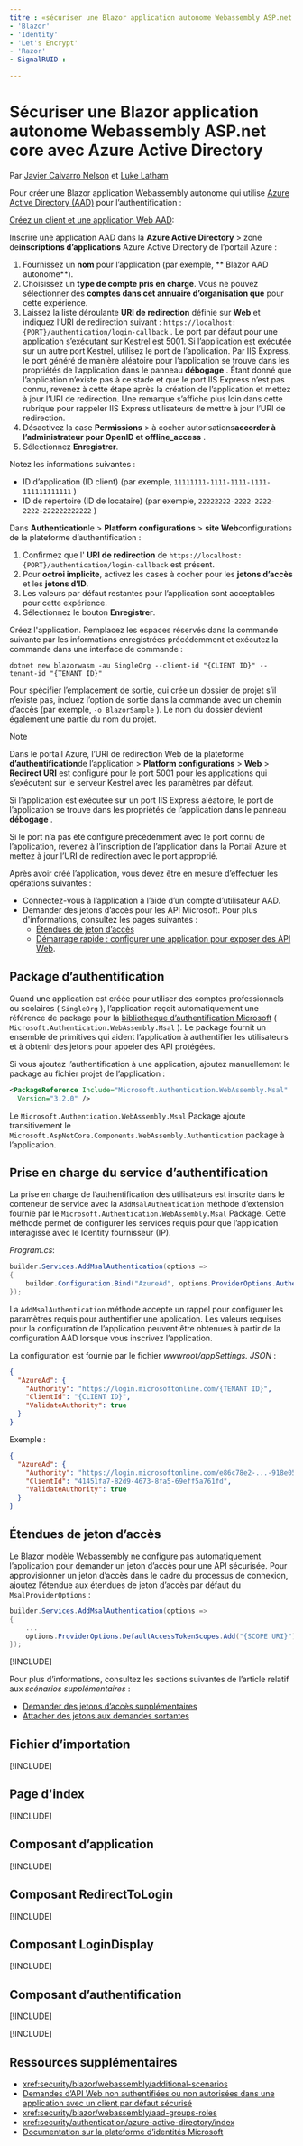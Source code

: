 ```yaml
---
titre : «sécuriser une Blazor application autonome Webassembly ASP.net core avec Azure Active Directory auteur : Description : monikerRange : ms. Author : ms. Custom : ms. Date : No-Loc :
- 'Blazor'
- 'Identity'
- 'Let's Encrypt'
- 'Razor'
- SignalRUID : 

---
```

# <a name="secure-an-aspnet-core-blazor-webassembly-standalone-app-with-azure-active-directory"></a>Sécuriser une Blazor application autonome Webassembly ASP.net core avec Azure Active Directory

Par [Javier Calvarro Nelson](https://github.com/javiercn) et [Luke Latham](https://github.com/guardrex)

Pour créer une Blazor application Webassembly autonome qui utilise [Azure Active Directory (AAD)](https://azure.microsoft.com/services/active-directory/) pour l’authentification :

[Créez un client et une application Web AAD](/azure/active-directory/develop/v2-overview):

Inscrire une application AAD dans la **Azure Active Directory**  >  zone de**inscriptions d’applications** Azure Active Directory de l’portail Azure :

1. Fournissez un **nom** pour l’application (par exemple, ** Blazor AAD autonome**).
1. Choisissez un **type de compte pris en charge**. Vous ne pouvez sélectionner des **comptes dans cet annuaire d’organisation que** pour cette expérience.
1. Laissez la liste déroulante **URI de redirection** définie sur **Web** et indiquez l’URI de redirection suivant : `https://localhost:{PORT}/authentication/login-callback` . Le port par défaut pour une application s’exécutant sur Kestrel est 5001. Si l’application est exécutée sur un autre port Kestrel, utilisez le port de l’application. Par IIS Express, le port généré de manière aléatoire pour l’application se trouve dans les propriétés de l’application dans le panneau **débogage** . Étant donné que l’application n’existe pas à ce stade et que le port IIS Express n’est pas connu, revenez à cette étape après la création de l’application et mettez à jour l’URI de redirection. Une remarque s’affiche plus loin dans cette rubrique pour rappeler IIS Express utilisateurs de mettre à jour l’URI de redirection.
1. Désactivez la case **Permissions**  >  à cocher autorisations**accorder à l’administrateur pour OpenID et offline_access** .
1. Sélectionnez **Enregistrer**.

Notez les informations suivantes :

* ID d’application (ID client) (par exemple, `11111111-1111-1111-1111-111111111111` )
* ID de répertoire (ID de locataire) (par exemple, `22222222-2222-2222-2222-222222222222` )

Dans **Authentication**le  >  **Platform configurations**  >  **site Web**configurations de la plateforme d’authentification :

1. Confirmez que l' **URI de redirection** de `https://localhost:{PORT}/authentication/login-callback` est présent.
1. Pour **octroi implicite**, activez les cases à cocher pour les **jetons d’accès** et les **jetons d’ID**.
1. Les valeurs par défaut restantes pour l’application sont acceptables pour cette expérience.
1. Sélectionnez le bouton **Enregistrer**.

Créez l'application. Remplacez les espaces réservés dans la commande suivante par les informations enregistrées précédemment et exécutez la commande dans une interface de commande :

```dotnetcli
dotnet new blazorwasm -au SingleOrg --client-id "{CLIENT ID}" --tenant-id "{TENANT ID}"
```

Pour spécifier l’emplacement de sortie, qui crée un dossier de projet s’il n’existe pas, incluez l’option de sortie dans la commande avec un chemin d’accès (par exemple, `-o BlazorSample` ). Le nom du dossier devient également une partie du nom du projet.

> [!NOTE]
> Dans le portail Azure, l’URI de redirection Web de la plateforme **d’authentification**de l’application  >  **Platform configurations**  >  **Web**  >  **Redirect URI** est configuré pour le port 5001 pour les applications qui s’exécutent sur le serveur Kestrel avec les paramètres par défaut.
>
> Si l’application est exécutée sur un port IIS Express aléatoire, le port de l’application se trouve dans les propriétés de l’application dans le panneau **débogage** .
>
> Si le port n’a pas été configuré précédemment avec le port connu de l’application, revenez à l’inscription de l’application dans la Portail Azure et mettez à jour l’URI de redirection avec le port approprié.

Après avoir créé l’application, vous devez être en mesure d’effectuer les opérations suivantes :

* Connectez-vous à l’application à l’aide d’un compte d’utilisateur AAD.
* Demander des jetons d’accès pour les API Microsoft. Pour plus d'informations, consultez les pages suivantes :
  * [Étendues de jeton d’accès](#access-token-scopes)
  * [Démarrage rapide : configurer une application pour exposer des API Web](/azure/active-directory/develop/quickstart-configure-app-expose-web-apis).

## <a name="authentication-package"></a>Package d’authentification

Quand une application est créée pour utiliser des comptes professionnels ou scolaires ( `SingleOrg` ), l’application reçoit automatiquement une référence de package pour la [bibliothèque d’authentification Microsoft](/azure/active-directory/develop/msal-overview) ( `Microsoft.Authentication.WebAssembly.Msal` ). Le package fournit un ensemble de primitives qui aident l’application à authentifier les utilisateurs et à obtenir des jetons pour appeler des API protégées.

Si vous ajoutez l’authentification à une application, ajoutez manuellement le package au fichier projet de l’application :

```xml
<PackageReference Include="Microsoft.Authentication.WebAssembly.Msal" 
  Version="3.2.0" />
```

Le `Microsoft.Authentication.WebAssembly.Msal` Package ajoute transitivement le `Microsoft.AspNetCore.Components.WebAssembly.Authentication` package à l’application.

## <a name="authentication-service-support"></a>Prise en charge du service d’authentification

La prise en charge de l’authentification des utilisateurs est inscrite dans le conteneur de service avec la `AddMsalAuthentication` méthode d’extension fournie par le `Microsoft.Authentication.WebAssembly.Msal` Package. Cette méthode permet de configurer les services requis pour que l’application interagisse avec le Identity fournisseur (IP).

*Program.cs*:

```csharp
builder.Services.AddMsalAuthentication(options =>
{
    builder.Configuration.Bind("AzureAd", options.ProviderOptions.Authentication);
});
```

La `AddMsalAuthentication` méthode accepte un rappel pour configurer les paramètres requis pour authentifier une application. Les valeurs requises pour la configuration de l’application peuvent être obtenues à partir de la configuration AAD lorsque vous inscrivez l’application.

La configuration est fournie par le fichier *wwwroot/appSettings. JSON* :

```json
{
  "AzureAd": {
    "Authority": "https://login.microsoftonline.com/{TENANT ID}",
    "ClientId": "{CLIENT ID}",
    "ValidateAuthority": true
  }
}
```

Exemple :

```json
{
  "AzureAd": {
    "Authority": "https://login.microsoftonline.com/e86c78e2-...-918e0565a45e",
    "ClientId": "41451fa7-82d9-4673-8fa5-69eff5a761fd",
    "ValidateAuthority": true
  }
}
```

## <a name="access-token-scopes"></a>Étendues de jeton d’accès

Le Blazor modèle Webassembly ne configure pas automatiquement l’application pour demander un jeton d’accès pour une API sécurisée. Pour approvisionner un jeton d’accès dans le cadre du processus de connexion, ajoutez l’étendue aux étendues de jeton d’accès par défaut du `MsalProviderOptions` :

```csharp
builder.Services.AddMsalAuthentication(options =>
{
    ...
    options.ProviderOptions.DefaultAccessTokenScopes.Add("{SCOPE URI}");
});
```

[!INCLUDE[](~/includes/blazor-security/azure-scope.md)]

Pour plus d’informations, consultez les sections suivantes de l’article relatif aux *scénarios supplémentaires* :

* [Demander des jetons d’accès supplémentaires](xref:security/blazor/webassembly/additional-scenarios#request-additional-access-tokens)
* [Attacher des jetons aux demandes sortantes](xref:security/blazor/webassembly/additional-scenarios#attach-tokens-to-outgoing-requests)

## <a name="imports-file"></a>Fichier d’importation

[!INCLUDE[](~/includes/blazor-security/imports-file-standalone.md)]

## <a name="index-page"></a>Page d'index

[!INCLUDE[](~/includes/blazor-security/index-page-msal.md)]

## <a name="app-component"></a>Composant d’application

[!INCLUDE[](~/includes/blazor-security/app-component.md)]

## <a name="redirecttologin-component"></a>Composant RedirectToLogin

[!INCLUDE[](~/includes/blazor-security/redirecttologin-component.md)]

## <a name="logindisplay-component"></a>Composant LoginDisplay

[!INCLUDE[](~/includes/blazor-security/logindisplay-component.md)]

## <a name="authentication-component"></a>Composant d’authentification

[!INCLUDE[](~/includes/blazor-security/authentication-component.md)]

[!INCLUDE[](~/includes/blazor-security/troubleshoot.md)]

## <a name="additional-resources"></a>Ressources supplémentaires

* <xref:security/blazor/webassembly/additional-scenarios>
* [Demandes d’API Web non authentifiées ou non autorisées dans une application avec un client par défaut sécurisé](xref:security/blazor/webassembly/additional-scenarios#unauthenticated-or-unauthorized-web-api-requests-in-an-app-with-a-secure-default-client)
* <xref:security/blazor/webassembly/aad-groups-roles>
* <xref:security/authentication/azure-active-directory/index>
* [Documentation sur la plateforme d’identités Microsoft](/azure/active-directory/develop/)
